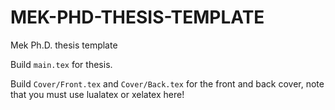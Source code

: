 # MEK-PHD-THESIS-TEMPLATE

Mek Ph.D. thesis template

Build `main.tex` for thesis.

Build `Cover/Front.tex` and `Cover/Back.tex` for the front and back cover, note that you must use lualatex or xelatex here!